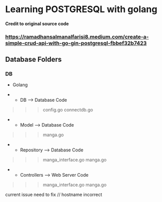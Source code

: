 # Learning POSTGRESQL with golang 


#### Credit to original source code
### https://ramadhansalmanalfarisi8.medium.com/create-a-simple-crud-api-with-go-gin-postgresql-fbbef32b7423


## Database Folders
### DB
* Golang

* * DB --> Database Code
> > > config.go
> > > connectdb.go 

* * Model --> Database Code
> > > manga.go

* * Repository --> Database Code
> > > manga_interface.go
> > > manga.go

* * Controllers --> Web Server Code
> > > manga_interface.go
> > > manga.go 


current issue need to fix
// hostname incorrect